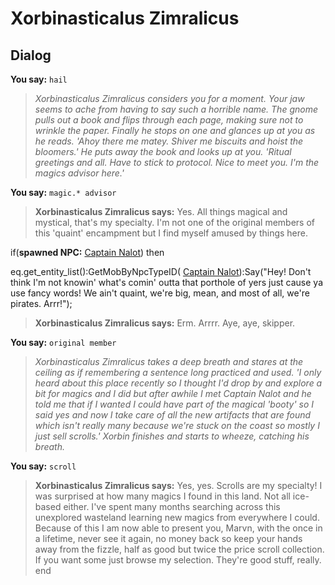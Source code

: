 # Xorbinasticalus Zimralicus
## Dialog

**You say:** `hail`



>*Xorbinasticalus Zimralicus considers you for a moment.  Your jaw seems to ache from having to say such a horrible name.  The gnome pulls out a book and flips through each page, making sure not to wrinkle the paper.  Finally he stops on one and glances up at you as he reads.  'Ahoy there me matey.  Shiver me biscuits and hoist the bloomers.'  He puts away the book and looks up at you.  'Ritual greetings and all.  Have to stick to protocol.  Nice to meet you.  I'm the magics advisor here.'*

**You say:** `magic.* advisor`



>**Xorbinasticalus Zimralicus says:** Yes.  All things magical and mystical, that's my specialty.  I'm not one of the original members of this 'quaint' encampment but I find myself amused by things here.


if(**spawned NPC:**  [Captain Nalot](/npc/110069)) then



eq.get_entity_list():GetMobByNpcTypeID( [Captain Nalot](/npc/110069)):Say("Hey!  Don't think I'm not knowin' what's comin' outta that porthole of yers just cause ya use fancy words!  We ain't quaint, we're big, mean, and most of all, we're pirates.  Arrr!");



>**Xorbinasticalus Zimralicus says:** Erm.  Arrrr.  Aye, aye, skipper.


**You say:** `original member`



>*Xorbinasticalus Zimralicus takes a deep breath and stares at the ceiling as if remembering a sentence long practiced and used.  'I only heard about this place recently so I thought I'd drop by and explore a bit for magics and I did but after awhile I met Captain Nalot and he told me that if I wanted I could have part of the magical 'booty' so I said yes and now I take care of all the new artifacts that are found which isn't really many because we're stuck on the coast so mostly I just sell scrolls.' Xorbin finishes and starts to wheeze, catching his breath.*

**You say:** `scroll`



>**Xorbinasticalus Zimralicus says:** Yes, yes.  Scrolls are my specialty!  I was surprised at how many magics I found in this land.  Not all ice-based either.  I've spent many months searching across this unexplored wasteland learning new magics from everywhere I could.  Because of this I am now able to present you, Marvn, with the once in a lifetime, never see it again, no money back so keep your hands away from the fizzle,  half as good but twice the price scroll collection.  If you want some just browse my selection.  They're good stuff, really.
end
